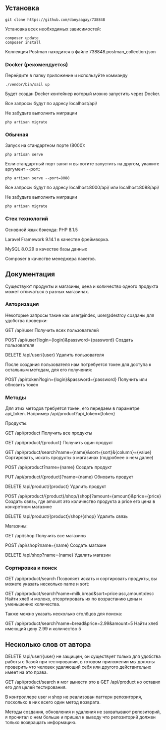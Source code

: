 ## Установка

`git clone https://github.com/danyaagay/738848`

Установка всех необходимых зависимостей:

```
composer update
composer install
```

Коллекция Postman находится в файле 738848.postman_collection.json

### Docker (рекомендуется)

Перейдите в папку приложение и используйте комманду

`./vendor/bin/sail up`

Будет создан Docker контейнер который можно запустить через Docker.

Все запросы будут по адресу localhost/api/

Не забудьте выполнить миграции 

`php artisan migrate`

### Обычная

Запуск на стандартном порте (8000):

`php artisan serve`

Если стандартный порт занят и вы хотите запустить на другом, укажите аргумент --port:

`php artisan serve --port=8088`

Все запросы будут по адресу localhost:8000/api/ или localhost:8088/api/

Не забудьте выполнить миграции 

`php artisan migrate`

### Стек технологий

Основной язык бэкенда: PHP 8.1.5

Laravel Framework 9.14.1 в качестве фреймворка.

MySQL 8.0.29 в качестве базы данных

Composer в качестве менеджера пакетов.

## Документация

Существуют продукты и магазины, цена и количество одного продукта может отличаться в разных магазинах.

### Авторизация

Некоторые запросы такие как user@index, user@destroy созданы для удобства проверки:

GET /api/user
Получить всех пользователей

POST /api/user?login={login}&password={password}
Создать пользователя

DELETE /api/user/{user}
Удалить пользователя

После создания пользователя нам потребуется токен для доступа к остальным методам, для его получения:

POST /api/token?login={login}&password={password}
Получить или обновить токен

### Методы

Для этих методов требуется токен, его передаем в параметре api_token.
Например /api/product?api_token={token}

Продукты:

GET /api/product
Получить все продукты

GET /api/product/{product}
Получить один продукт

GET /api/product/search?name={name}&sort={sort}&{column}={value}
Сортировать, искать продукты в магазинах (подробнее о нем далее)

POST /api/product?name={name}
Создать продукт

PUT /api/product/{product}?name={name}
Обновить продукт

DELETE /api/product/{product}
Удалить продукт

POST /api/product/{product}/shop/{shop}?amount={amount}&price={price}
Создать связь, где amount это количество продукта а price его цена в конкретном магазине

DELETE /api/product/{product}/shop/{shop}
Удалить связь

Магазины:

GET /api/shop
Получить все магазины

POST /api/shop?name={name}
Создать магазин

DELETE /api/shop?name={name}
Удалить магазин

### Сортировка и поиск

GET /api/product/search
Позволяет искать и сортировать продукты, вы можете указать несколько name и sort:

GET /api/product/search?name=milk,bread&sort=price:asc,amount:desc
Найти хлеб и молоко, отсортировать их по возрастанию цены и уменьшению количества.

Также можно указать несколько столбцов для поиска:

GET /api/product/search?name=bread&price=2.99&amount=5
Найти хлеб имеющий цену 2.99 и количество 5

## Несколько слов от автора

DELETE /api/user/{user} не защищен, он существует только для удобства работы с базой при тестировании, в готовом приложении мы должны проверить что человек удаляющий себя или другого действительно имеет на это права.

GET /api/product/search я мог вынести это в GET /api/product но оставил его для целей тестирования.

В контроллере user и shop не реализован паттерн репозитория, посколько в них всего один метод возврата.

Методы создания, обновления и удаления не захватывают репозиторий, я прочитал о нем больше и пришел к выводу что репозиторий должен только возвращать информацию.
